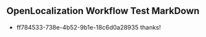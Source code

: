 ## OpenLocalization Workflow Test MarkDown
* ff784533-738e-4b52-9b1e-18c6d0a28935 thanks!

<!--HONumber=Jul16_HO5-->


